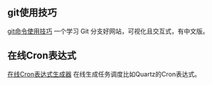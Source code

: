 ## git使用技巧
[git命令使用技巧](https://learngitbranching.js.org/)
一个学习 Git 分支好网站，可视化且交互式，有中文版。

## 在线Cron表达式
[在线Cron表达式生成器](http://cron.qqe2.com/)
在线生成任务调度比如Quartz的Cron表达式。